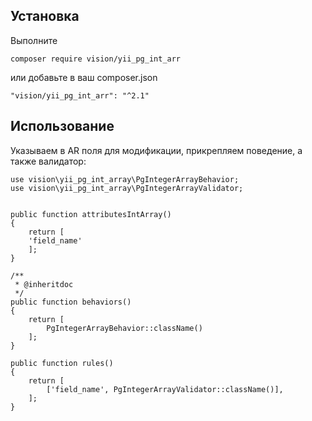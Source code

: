 
Установка
-----------

Выполните

```
composer require vision/yii_pg_int_arr
```

или добавьте в ваш composer.json

```
"vision/yii_pg_int_arr": "^2.1"
```

Использование
-----
Указываем в AR поля для модификации, прикрепляем поведение, а также валидатор:


    use vision\yii_pg_int_array\PgIntegerArrayBehavior;
    use vision\yii_pg_int_array\PgIntegerArrayValidator;
    
    
    public function attributesIntArray()
    {
        return [
        'field_name'
        ];
    }

    /**
     * @inheritdoc
     */
    public function behaviors()
    {
        return [
            PgIntegerArrayBehavior::className()
        ];
    }
    
    public function rules()
    {
        return [
            ['field_name', PgIntegerArrayValidator::className()],
        ];
    }